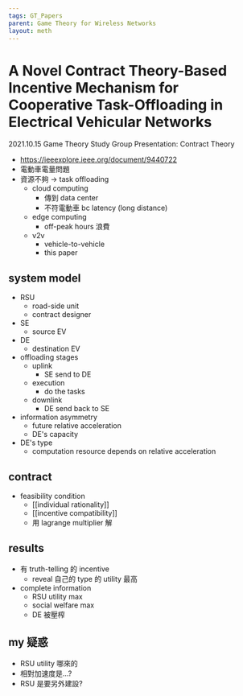```yaml
---
tags: GT_Papers
parent: Game Theory for Wireless Networks
layout: meth
---
```

# A Novel Contract Theory-Based Incentive Mechanism for Cooperative Task-Offloading in Electrical Vehicular Networks

2021.10.15 Game Theory Study Group  Presentation: Contract Theory

- <https://ieeexplore.ieee.org/document/9440722>
- 電動車電量問題
- 資源不夠 → task offloading
	- cloud computing
		- 傳到 data center
		- 不符電動車 bc latency (long distance)
	- edge computing
		- off-peak hours 浪費
	- v2v
		- vehicle-to-vehicle
		- this paper

## system model
- RSU
	- road-side unit
	- contract designer
- SE
	- source EV
- DE
	- destination EV
- offloading stages
	- uplink
		- SE send to DE
	- execution
		- do the tasks
	- downlink
		- DE send back to SE
- information asymmetry
	- future relative acceleration
	- DE's capacity
- DE's type
	- computation resource depends on relative acceleration

## contract
- feasibility condition
	- [[individual rationality]]
	- [[incentive compatibility]]
	- 用 lagrange multiplier 解

## results
- 有 truth-telling 的 incentive
	- reveal 自己的 type 的 utility 最高
- complete information
	- RSU utility max
	- social welfare max
	- DE 被壓榨

## my 疑惑
- RSU utility 哪來的
- 相對加速度是...?
- RSU 是要另外建設?
